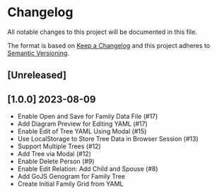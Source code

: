 # Changelog

All notable changes to this project will be documented in this file.

The format is based on [Keep a Changelog](http://keepachangelog.com/en/1.0.0/)
and this project adheres to [Semantic Versioning](http://semver.org/spec/v2.0.0.html).

## [Unreleased]

## [1.0.0] 2023-08-09

- Enable Open and Save for Family Data File (#17)
- Add Diagram Preview for Editing YAML (#17)
- Enable Edit of Tree YAML Using Modal (#15)
- Use LocalStorage to Store Tree Data in Browser Session (#13)
- Support Multiple Trees (#12)
- Add Tree via Modal (#12)
- Enable Delete Person (#9)
- Enable Edit Relation: Add Child and Spouse (#8)
- Add GoJS Genogram for Family Tree
- Create Initial Family Grid from YAML

